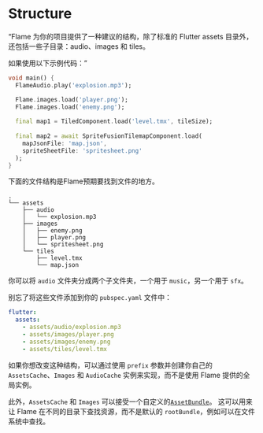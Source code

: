 # Structure

“Flame 为你的项目提供了一种建议的结构，除了标准的 Flutter assets 目录外，还包括一些子目录：audio、images 和 tiles。

如果使用以下示例代码：”

```dart
void main() {
  FlameAudio.play('explosion.mp3');

  Flame.images.load('player.png');
  Flame.images.load('enemy.png');
  
  final map1 = TiledComponent.load('level.tmx', tileSize);
  
  final map2 = await SpriteFusionTilemapComponent.load(
    mapJsonFile: 'map.json',
    spriteSheetFile: 'spritesheet.png'
  );
}
```

下面的文件结构是Flame预期要找到文件的地方。


```text
.
└── assets
    ├── audio
    │   └── explosion.mp3
    ├── images
    │   ├── enemy.png
    │   ├── player.png
    │   └── spritesheet.png
    └── tiles
        ├── level.tmx
        └── map.json
```

你可以将 `audio` 文件夹分成两个子文件夹，一个用于 `music`，另一个用于 `sfx`。

别忘了将这些文件添加到你的 `pubspec.yaml` 文件中：

```yaml
flutter:
  assets:
    - assets/audio/explosion.mp3
    - assets/images/player.png
    - assets/images/enemy.png
    - assets/tiles/level.tmx
```


如果你想改变这种结构，可以通过使用 `prefix` 参数并创建你自己的 `AssetsCache`、`Images` 和 `AudioCache` 实例来实现，而不是使用 Flame 提供的全局实例。

此外，`AssetsCache` 和 `Images` 可以接受一个自定义的[`AssetBundle`](https://api.flutter.dev/flutter/services/AssetBundle-class.html)。
这可以用来让 Flame 在不同的目录下查找资源，而不是默认的 `rootBundle`，例如可以在文件系统中查找。